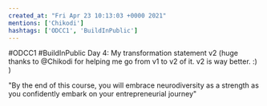 ```yaml
---
created_at: "Fri Apr 23 10:13:03 +0000 2021"
mentions: ['Chikodi']
hashtags: ['ODCC1', 'BuildInPublic']
---
```


#ODCC1 #BuildInPublic Day 4:
My transformation statement v2 (huge thanks to @Chikodi for helping me go from v1 to v2 of it. v2 is way better. :) )

"By the end of this course, you will embrace neurodiversity as a strength as you confidently embark on your entrepreneurial journey"
